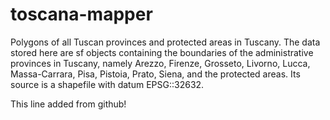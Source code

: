 # toscana-mapper
Polygons of all Tuscan provinces and protected areas in Tuscany.
The data stored here are sf objects containing the boundaries of 
the administrative provinces in Tuscany, namely Arezzo, Firenze, Grosseto, Livorno, 
Lucca, Massa-Carrara, Pisa, Pistoia, Prato, Siena, and the protected areas. Its source is a shapefile with datum EPSG::32632.

This line added from github!
